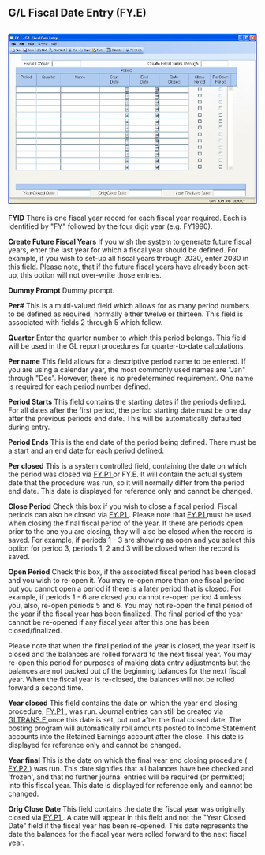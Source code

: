 ##  G/L Fiscal Date Entry (FY.E)

<PageHeader />

##

![](./FY-E-1.jpg)

**FYID** There is one fiscal year record for each fiscal year required. Each
is identified by "FY" followed by the four digit year (e.g. FY1990).  
  
**Create Future Fiscal Years** If you wish the system to generate future
fiscal years, enter the last year for which a fiscal year should be defined.
For example, if you wish to set-up all fiscal years through 2030, enter 2030
in this field. Please note, that if the future fiscal years have already been
set-up, this option will not over-write those entries.  
  
**Dummy Prompt** Dummy prompt.  
  
**Per#** This is a multi-valued field which allows for as many period numbers
to be defined as required, normally either twelve or thirteen. This field is
associated with fields 2 through 5 which follow.  
  
**Quarter** Enter the quarter number to which this period belongs. This field
will be used in the GL report procedures for quarter-to-date calculations.  
  
**Per name** This field allows for a descriptive period name to be entered. If
you are using a calendar year, the most commonly used names are "Jan" through
"Dec". However, there is no predetermined requirement. One name is required
for each period number defined.  
  
**Period Starts** This field contains the starting dates if the periods
defined. For all dates after the first period, the period starting date must
be one day after the previous periods end date. This will be automatically
defaulted during entry.  
  
**Period Ends** This is the end date of the period being defined. There must
be a start and an end date for each period defined.  
  
**Per closed** This is a system controlled field, containing the date on which the period was closed via [ FY.P1 ](../../../GL-PROCESS/FY-P1/README.md) or FY.E. It will contain the actual system date that the procedure was run, so it will normally differ from the period end date. This date is displayed for reference only and cannot be changed.   
  
**Close Period** Check this box if you wish to close a fiscal period. Fiscal periods can also be closed via [ FY.P1 ](../../../GL-PROCESS/FY-P1/README.md) . Please note that [ FY.P1 ](../../../GL-PROCESS/FY-P1/README.md) must be used when closing the final fiscal period of the year. If there are periods open prior to the one you are closing, they will also be closed when the record is saved. For example, if periods 1 - 3 are showing as open and you select this option for period 3, periods 1, 2 and 3 will be closed when the record is saved.   
  
**Open Period** Check this box, if the associated fiscal period has been
closed and you wish to re-open it. You may re-open more than one fiscal period
but you cannot open a period if there is a later period that is closed. For
example, if periods 1 - 6 are closed you cannot re-open period 4 unless you,
also, re-open periods 5 and 6. You may not re-open the final period of the
year if the fiscal year has been finalized. The final period of the year
cannot be re-opened if any fiscal year after this one has been
closed/finalized.  
  
Please note that when the final period of the year is closed, the year itself
is closed and the balances are rolled forward to the next fiscal year. You may
re-open this period for purposes of making data entry adjustments but the
balances are not backed out of the beginning balances for the next fiscal
year. When the fiscal year is re-closed, the balances will not be rolled
forward a second time.  
  
**Year closed** This field contains the date on which the year end closing procedure, [ FY.P1 ](../../../GL-PROCESS/FY-P1/README.md) , was run. Journal entries can still be created via [ GLTRANS.E ](../../GLTRANS-E/README.md) once this date is set, but not after the final closed date. The posting program will automatically roll amounts posted to Income Statement accounts into the Retained Earnings account after the close. This date is displayed for reference only and cannot be changed.   
  
**Year final** This is the date on which the final year end closing procedure ( [ FY.P2 ](../../../GL-PROCESS/FY-P2/README.md) ) was run. This date signifies that all balances have bee checked and 'frozen', and that no further journal entries will be required (or permitted) into this fiscal year. This date is displayed for reference only and cannot be changed.   
  
**Orig Close Date** This field contains the date the fiscal year was originally closed via [ FY.P1 ](../../../GL-PROCESS/FY-P1/README.md) . A date will appear in this field and not the "Year Closed Date" field if the fiscal year has been re-opened. This date represents the date the balances for the fiscal year were rolled forward to the next fiscal year.   
  
  
<badge text= "Version 8.10.57" vertical="middle" />

<PageFooter />